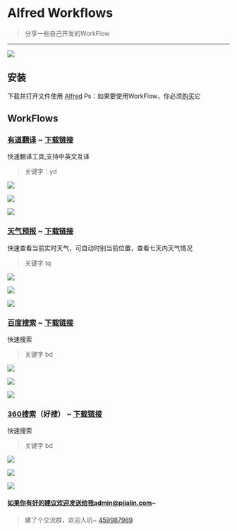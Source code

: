 # Alfred Workflows
> 分享一些自己开发的WorkFlow

---- 

![](https://raw.githubusercontent.com/pjialin/WorkFlow/master/dsdt/img/Other/1.png)

## 安装
下载并打开文件使用 [Alfred](https://www.alfredapp.com/)
Ps：如果要使用WorkFlow，你必须[购买](https://www.alfredapp.com/powerpack/buy/)它

## WorkFlows

### [有道翻译](https://github.com/pjialin/WorkFlow/tree/master/YoudaoTrans) \~ [下载链接](https://raw.githubusercontent.com/pjialin/WorkFlow/master/YoudaoTrans/%E6%9C%89%E9%81%93%E7%BF%BB%E8%AF%91.alfredworkflow)
快速翻译工具,支持中英文互译
>  关键字：yd

![](https://raw.githubusercontent.com/pjialin/WorkFlow/master/dsdt/img/YouDaoTrans/1.png)

![](https://raw.githubusercontent.com/pjialin/WorkFlow/master/dsdt/img/YouDaoTrans/2.png)

![](https://raw.githubusercontent.com/pjialin/WorkFlow/master/dsdt/img/YouDaoTrans/3.png)

### [天气预报](https://github.com/pjialin/WorkFlow/tree/master/Weather) \~ [下载链接](https://raw.githubusercontent.com/pjialin/WorkFlow/master/Weather/%E5%A4%A9%E6%B0%94%E9%A2%84%E6%8A%A5.alfredworkflow)
快速查看当前实时天气，可自动时别当前位置，查看七天内天气情况
> 关键字 tq

![](https://raw.githubusercontent.com/pjialin/WorkFlow/master/dsdt/img/Weather/1.png)

![](https://raw.githubusercontent.com/pjialin/WorkFlow/master/dsdt/img/Weather/2.png)

![](https://raw.githubusercontent.com/pjialin/WorkFlow/master/dsdt/img/Weather/3.png)

### [百度搜索](https://github.com/pjialin/WorkFlow/tree/master/BaiduSearch) \~ [下载链接](https://raw.githubusercontent.com/pjialin/WorkFlow/master/BaiduSearch/%E7%99%BE%E5%BA%A6%E6%90%9C%E7%B4%A2.alfredworkflow)
快速搜索
> 关键字 bd
 
![](https://raw.githubusercontent.com/pjialin/WorkFlow/master/dsdt/img/BaiduSearch/1.png)

![](https://raw.githubusercontent.com/pjialin/WorkFlow/master/dsdt/img/BaiduSearch/2.png)

![](https://raw.githubusercontent.com/pjialin/WorkFlow/master/dsdt/img/BaiduSearch/3.png)

### [360搜索](https://github.com/pjialin/WorkFlow/tree/master/HaosouSearch)（好搜） \~ [下载链接](https://raw.githubusercontent.com/pjialin/WorkFlow/master/HaosouSearch/360%E5%A5%BD%E6%90%9C.alfredworkflow)
快速搜索
> 关键字 bd

![](https://raw.githubusercontent.com/pjialin/WorkFlow/master/dsdt/img/HaosouSearch/1.png)

![](https://raw.githubusercontent.com/pjialin/WorkFlow/master/dsdt/img/HaosouSearch/2.png)

![](https://raw.githubusercontent.com/pjialin/WorkFlow/master/dsdt/img/HaosouSearch/3.png)

#### 如果你有好的建议欢迎发送给我admin@pjialin.com\~
> 建了个交流群，欢迎入坑~ [459987989](http://jq.qq.com/?_wv=1027&k=28lERef)

